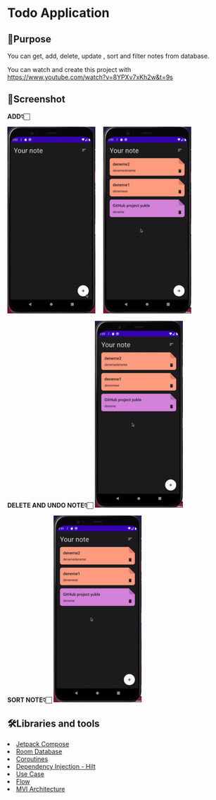 # Todo Application

## 🥳Purpose

You can get, add, delete, update , sort and filter notes from database.

You can watch and create this project with https://www.youtube.com/watch?v=8YPXv7xKh2w&t=9s

## 🌟Screenshot

<b>ADD👇🏻</b>
<p float="left">
<img src="https://github.com/seymafirat/to-do-app/blob/main/add-note.gif" width="200" />&emsp;
<img src="https://github.com/seymafirat/to-do-app/blob/main/update-note.gif" width="200" /> &emsp;&emsp;&emsp;
</p>  

<p float="left">
<b>DELETE AND UNDO NOTE👇🏻</b>
<img src="https://github.com/seymafirat/to-do-app/blob/main/update-note.gif" width="200" /> &emsp;&emsp;&emsp;

<b>SORT NOTE👇🏻</b>
<img src="https://github.com/seymafirat/to-do-app/blob/main/update-note.gif" width="200" />&emsp;&emsp;&emsp;
</p>

## 🛠Libraries and tools

<li><a href="[https://developer.android.com/jetpack/compose?gclid=CjwKCAjw9-KTBhBcEiwAr19ig9HauwNKjaxhqRFikCR3lQgUmEY0nrimD23FE2yHpyV8_FKAq2XkZhoC7pIQAvD_BwE&gclsrc=aw.ds](https://developer.android.com/jetpack/compose?gclid=CjwKCAjw9-KTBhBcEiwAr19ig9HauwNKjaxhqRFikCR3lQgUmEY0nrimD23FE2yHpyV8_FKAq2XkZhoC7pIQAvD_BwE&gclsrc=aw.ds)">Jetpack Compose</a></li>
<li><a href="[https://developer.android.com/training/data-storage/room](https://developer.android.com/training/data-storage/room)">Room Database</a></li>
<li><a href="[https://developer.android.com/topic/libraries/architecture/coroutines](https://developer.android.com/topic/libraries/architecture/coroutines)">Coroutines</a></li>

<li><a href="[https://developer.android.com/training/dependency-injection/hilt-android](https://developer.android.com/training/dependency-injection/hilt-android)">Dependency Injection - Hilt</a></li>

<li><a href="[https://developer.android.com/topic/architecture/domain-layer](https://developer.android.com/topic/architecture/domain-layer)">Use Case</a></li>

<li><a href="[https://developer.android.com/kotlin/flow](https://developer.android.com/kotlin/flow)">Flow</a></li>

<li><a href="[https://developer.android.com/topic/architecture](https://developer.android.com/topic/architecture)">MVI Architecture</a></li>
